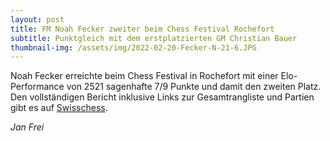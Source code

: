 ```yaml
---
layout: post
title: FM Noah Fecker zweiter beim Chess Festival Rochefort
subtitle: Punktgleich mit dem erstplatzierten GM Christian Bauer
thumbnail-img: /assets/img/2022-02-20-Fecker-N-21-6.JPG
---
```


Noah Fecker erreichte beim Chess Festival in Rochefort mit einer Elo-Performance von 2521 sagenhafte 7/9 Punkte und damit den zweiten Platz. Den vollständigen Bericht inklusive Links zur Gesamtrangliste und Partien gibt es auf [Swisschess](https://www.swisschess.ch/news-112/fm-noah-fecker-sensationeller-zweiter-beim-chess-festival-in-rochefort-fr-zweite-im-norm-nur-knapp-verpasst.html).

_Jan Frei_
